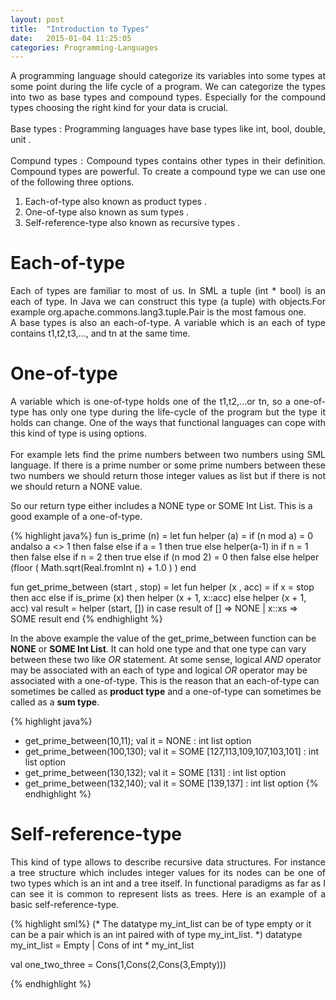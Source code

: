 ```yaml
---
layout: post
title:  "Introduction to Types"
date:   2015-01-04 11:25:05
categories: Programming-Languages
---
```

<p align="justify">
A programming language should categorize its variables into some types at some point during the life cycle of 
a program. We can categorize the types into two as base types and compound types. Especially for the
compound types choosing the right kind for your data is crucial.
<br>
<br>
Base types : Programming languages have base types like int, bool, double, unit .
<br>
<br>
Compund types :  Compound types contains other types in their definition. Compound types are powerful.
To create a compound type we can use one of the following three options.
<br>
</p>

1. Each-of-type also known as product types . 
2. One-of-type also known as sum types . 
3. Self-reference-type also known as  recursive types . 

# Each-of-type #
<p align="justify">
Each of types are familiar to most of us. In SML a tuple (int * bool) is an each of type. In Java we can 
construct this type (a tuple) with objects.For example org.apache.commons.lang3.tuple.Pair<L,R> is the most 
famous one. 
<br>
A base types is also an each-of-type. 
A variable which is an each of type contains t1,t2,t3,..., and tn at the same time.
</p>

# One-of-type #
<p align="justify">
A variable which is one-of-type holds one of the t1,t2,...or tn, so a one-of-type has only one type 
during the life-cycle of the program but the type it holds can change. One of the ways that functional languages can cope
with this kind of type is using options. 
<br>
<br>
For example lets find the prime numbers between two numbers using SML language. If there is 
a prime number or some prime numbers between these two numbers we should return those integer values 
as list but if there is not we should return a NONE value. 
</p>

So our return type either includes a NONE type  or SOME Int List. 
This is a good example of a one-of-type.

{% highlight  java%}
fun is_prime (n) = 
    let
	fun helper (a) =
	    if (n mod a) = 0 andalso a <> 1 
	    then false
	    else
		if a = 1
		then true
		else
		    helper(a-1)
    in
	if n = 1 
	then false
	else
	    if n = 2
	    then true
	    else 
		if (n mod 2) = 0
		then false
		else
		    helper (floor ( Math.sqrt(Real.fromInt n) + 1.0 ) )
    end

fun get_prime_between (start , stop) =
    let
	fun helper (x , acc) =
	    if x = stop
	    then acc
	    else 
		if is_prime (x)
		then helper (x + 1, x::acc)
		else helper (x + 1, acc)
	val result = helper (start, [])
    in
	case result of
	    [] => NONE
	  | x::xs => SOME result 
    end
{% endhighlight %}

In the above example the value of the get_prime_between function can be __NONE__ or __SOME Int List__. 
It can hold one type and that one type can vary between these two like _OR_ statement.
At some sense, logical _AND_ operator may be associated with an each of type and logical _OR_ operator 
may be associated with a one-of-type. This is the reason that an each-of-type can sometimes be called as 
__product type__ and a one-of-type can sometimes be called as a __sum type__.

{% highlight  java%}
- get_prime_between(10,11);
val it = NONE : int list option
- get_prime_between(100,130);
val it = SOME [127,113,109,107,103,101] : int list option
- get_prime_between(130,132);
val it = SOME [131] : int list option
- get_prime_between(132,140);
val it = SOME [139,137] : int list option
{% endhighlight %}

# Self-reference-type #
<p align="justify">
This kind of type allows to describe recursive data structures. For instance a tree structure
which includes integer values for its nodes can be one of two types which is an int and
a tree itself. In functional paradigms as far as I can see it is common to represent lists
as trees. Here is an example of a basic self-reference-type.  
</p>

{% highlight  sml%}
(*
The datatype my_int_list can be of type empty or it can be a pair which is an int 
paired with of type my_int_list.
*)
datatype my_int_list = Empty | Cons of int * my_int_list
					 
val one_two_three = Cons(1,Cons(2,Cons(3,Empty)))

{% endhighlight %}